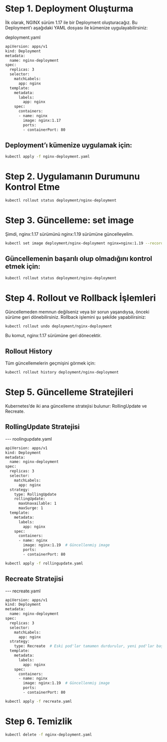 # Step 1. Deployment Oluşturma
İlk olarak, NGINX sürüm 1.17 ile bir Deployment oluşturacağız. Bu Deployment’ı aşağıdaki YAML dosyası ile kümenize uygulayabilirsiniz:

deployment.yaml
```bash 
apiVersion: apps/v1
kind: Deployment
metadata:
  name: nginx-deployment
spec:
  replicas: 3
  selector:
    matchLabels:
      app: nginx
  template:
    metadata:
      labels:
        app: nginx
    spec:
      containers:
      - name: nginx
        image: nginx:1.17
        ports:
        - containerPort: 80

```
## Deployment’ı kümenize uygulamak için:
```bash 
kubectl apply -f nginx-deployment.yaml
```

# Step 2. Uygulamanın Durumunu Kontrol Etme
```bash 
kubectl rollout status deployment/nginx-deployment
```
# Step 3. Güncelleme: set image
Şimdi, nginx:1.17 sürümünü nginx:1.19 sürümüne güncelleyelim.
```bash 
kubectl set image deployment/nginx-deployment nginx=nginx:1.19 --record
```
## Güncellemenin başarılı olup olmadığını kontrol etmek için:
```bash 
kubectl rollout status deployment/nginx-deployment
```
# Step 4. Rollout ve Rollback İşlemleri
Güncellemeden memnun değilseniz veya bir sorun yaşandıysa, önceki sürüme geri dönebilirsiniz. Rollback işlemini şu şekilde yapabilirsiniz:
```bash 
kubectl rollout undo deployment/nginx-deployment
```
Bu komut, nginx:1.17 sürümüne geri dönecektir.

## Rollout History
Tüm güncellemelerin geçmişini görmek için:
```bash 
kubectl rollout history deployment/nginx-deployment
```
# Step 5. Güncelleme Stratejileri
Kubernetes’de iki ana güncelleme stratejisi bulunur: RollingUpdate ve Recreate.

## RollingUpdate Stratejisi
--- roolingupdate.yaml
```bash 
apiVersion: apps/v1
kind: Deployment
metadata:
  name: nginx-deployment
spec:
  replicas: 3
  selector:
    matchLabels:
      app: nginx
  strategy:
    type: RollingUpdate
    rollingUpdate:
      maxUnavailable: 1
      maxSurge: 1
  template:
    metadata:
      labels:
        app: nginx
    spec:
      containers:
      - name: nginx
        image: nginx:1.19  # Güncellenmiş image
        ports:
        - containerPort: 80
```
```bash 
kubectl apply -f rollingupdate.yaml
```
## Recreate Stratejisi
--- recreate.yaml
```bash 
apiVersion: apps/v1
kind: Deployment
metadata:
  name: nginx-deployment
spec:
  replicas: 3
  selector:
    matchLabels:
      app: nginx
  strategy:
    type: Recreate  # Eski pod'lar tamamen durdurulur, yeni pod'lar başlatılır
  template:
    metadata:
      labels:
        app: nginx
    spec:
      containers:
      - name: nginx
        image: nginx:1.19  # Güncellenmiş image
        ports:
        - containerPort: 80
```
```bash 
kubectl apply -f recreate.yaml
```
# Step 6. Temizlik
```bash 
kubectl delete -f nginx-deployment.yaml
```